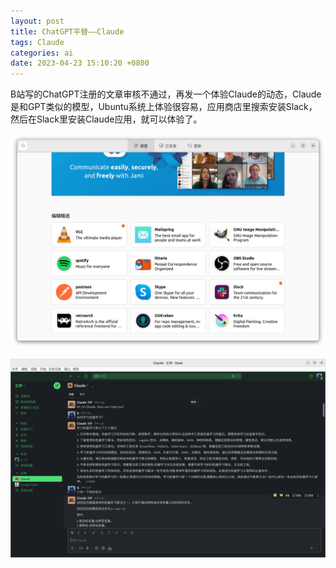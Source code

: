 ```yaml
---
layout: post
title: ChatGPT平替——Claude
tags: Claude
categories: ai
date: 2023-04-23 15:10:20 +0800
---
```

B站写的ChatGPT注册的文章审核不通过，再发一个体验Claude的动态，Claude是和GPT类似的模型，Ubuntu系统上体验很容易，应用商店里搜索安装Slack，然后在Slack里安装Claude应用，就可以体验了。

![](/assets/images/Claude/Claude1.png)

![](/assets/images/Claude/Claude2.png)
